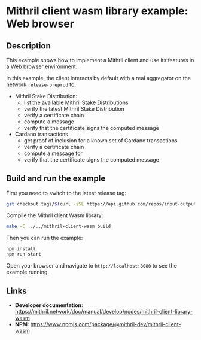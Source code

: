 # Mithril client wasm library example: Web browser

## Description

This example shows how to implement a Mithril client and use its features in a Web browser environment.

In this example, the client interacts by default with a real aggregator on the network `release-preprod` to:

- Mithril Stake Distribution:
  - list the available Mithril Stake Distributions
  - verify the latest Mithril Stake Distribution
  - verify a certificate chain
  - compute a message
  - verify that the certificate signs the computed message
- Cardano transactions
  - get proof of inclusion for a known set of Cardano transactions
  - verify a certificate chain
  - compute a message for
  - verify that the certificate signs the computed message

## Build and run the example

First you need to switch to the latest release tag:

```bash
git checkout tags/$(curl -sSL https://api.github.com/repos/input-output-hk/mithril/releases/latest | jq -r '.tag_name')
```

Compile the Mithril client Wasm library:

```bash
make -C ../../mithril-client-wasm build
```

Then you can run the example:

```bash
npm install
npm run start
```

Open your browser and navigate to `http://localhost:8080` to see the example running.

## Links

- **Developer documentation**: https://mithril.network/doc/manual/develop/nodes/mithril-client-library-wasm
- **NPM**: https://www.npmjs.com/package/@mithril-dev/mithril-client-wasm
